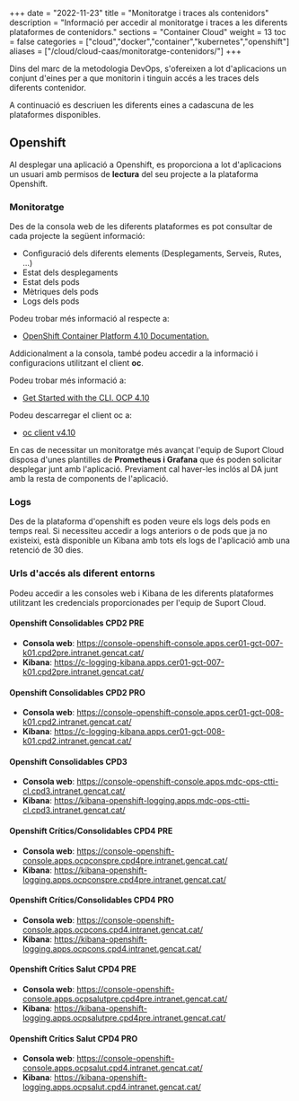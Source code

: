 +++
date        = "2022-11-23"
title       = "Monitoratge i traces als contenidors"
description = "Informació per accedir  al monitoratge i traces a les diferents plataformes de contenidors."
sections    = "Container Cloud"
weight      = 13
toc         = false
categories  = ["cloud","docker","container","kubernetes","openshift"]
aliases     = ["/cloud/cloud-caas/monitoratge-contenidors/"]
+++

Dins del marc de la metodologia DevOps, s'ofereixen a lot d'aplicacions un conjunt d'eines per a que monitorin i tinguin accés a les traces dels diferents contenidor.

A continuació es descriuen les diferents eines a cadascuna de les plataformes disponibles.

## Openshift

Al desplegar una aplicació a Openshift, es proporciona a lot d'aplicacions un usuari amb permisos de **lectura** del seu projecte a la plataforma Openshift.

### Monitoratge

Des de la consola web de les diferents plataformes es pot consultar de cada projecte la següent informació:

- Configuració dels diferents elements (Desplegaments, Serveis, Rutes, ...)
- Estat dels desplegaments
- Estat dels pods
- Mètriques dels pods
- Logs dels pods

Podeu trobar més informació al respecte a:

 - [OpenShift Container Platform 4.10 Documentation.](https://docs.openshift.com/container-platform/4.10/welcome/index.html)

Addicionalment a la consola, també podeu accedir a la informació i configuracions utilitzant el client **oc**.

Podeu trobar més informació a:

 -  [Get Started with the CLI. OCP 4.10](https://docs.openshift.com/container-platform/4.10/cli_reference/openshift_cli/getting-started-cli.html)

Podeu descarregar el client oc a:

-  [oc client v4.10](https://mirror.openshift.com/pub/openshift-v4/x86_64/clients/ocp/)

En cas de necessitar un monitoratge més avançat l'equip de Suport Cloud disposa d'unes plantilles de **Prometheus i Grafana** que és poden solicitar desplegar junt amb l'aplicació. Previament cal haver-les inclós al DA junt amb la resta de components de l'aplicació.

### Logs

Des de la plataforma d'openshift es poden veure els logs dels pods en temps real. Si necessiteu accedir a logs anteriors o de pods que ja no existeixi, està disponible un Kibana amb tots els logs de l'aplicació amb una retenció de 30 dies.

### Urls d'accés als diferent entorns

Podeu accedir a les consoles web i Kibana de les diferents plataformes utilitzant les credencials proporcionades per l'equip de Suport Cloud.

#### Openshift Consolidables CPD2 PRE

- **Consola web**: https://console-openshift-console.apps.cer01-gct-007-k01.cpd2pre.intranet.gencat.cat/
- **Kibana**: https://c-logging-kibana.apps.cer01-gct-007-k01.cpd2pre.intranet.gencat.cat/

#### Openshift Consolidables CPD2 PRO

- **Consola web**: https://console-openshift-console.apps.cer01-gct-008-k01.cpd2.intranet.gencat.cat/
- **Kibana**: https://c-logging-kibana.apps.cer01-gct-008-k01.cpd2.intranet.gencat.cat/

#### Openshift Consolidables CPD3

- **Consola web**: https://console-openshift-console.apps.mdc-ops-ctti-cl.cpd3.intranet.gencat.cat/
- **Kibana**: https://kibana-openshift-logging.apps.mdc-ops-ctti-cl.cpd3.intranet.gencat.cat/

#### Openshift Crítics/Consolidables CPD4 PRE

- **Consola web**: https://console-openshift-console.apps.ocpconspre.cpd4pre.intranet.gencat.cat/
- **Kibana**: https://kibana-openshift-logging.apps.ocpconspre.cpd4pre.intranet.gencat.cat/

#### Openshift Crítics/Consolidables CPD4 PRO

- **Consola web**: https://console-openshift-console.apps.ocpcons.cpd4.intranet.gencat.cat/
- **Kibana**: https://kibana-openshift-logging.apps.ocpcons.cpd4.intranet.gencat.cat/

#### Openshift Crítics Salut CPD4 PRE

- **Consola web**: https://console-openshift-console.apps.ocpsalutpre.cpd4pre.intranet.gencat.cat/
- **Kibana**: https://kibana-openshift-logging.apps.ocpsalutpre.cpd4pre.intranet.gencat.cat/

#### Openshift Crítics Salut CPD4 PRO

- **Consola web**: https://console-openshift-console.apps.ocpsalut.cpd4.intranet.gencat.cat/
- **Kibana**: https://kibana-openshift-logging.apps.ocpsalut.cpd4.intranet.gencat.cat/

